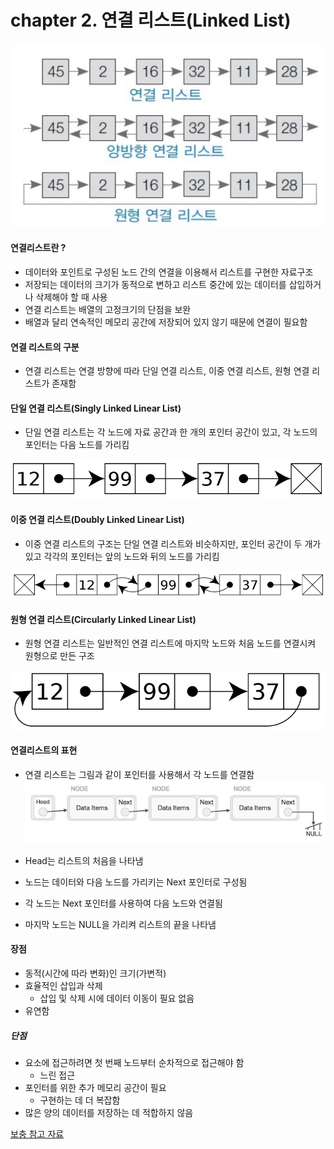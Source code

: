 # chapter 2. 연결 리스트(Linked List)

![linkedlist](https://github.com/BangYunseo/TIL/blob/main/CS/Data%20Structure/%20Image/ch2/linkedlist.PNG)

#### 연결리스트란 ? 
* 데이터와 포인트로 구성된 노드 간의 연결을 이용해서 리스트를 구현한 자료구조
* 저장되는 데이터의 크기가 동적으로 변하고 리스트 중간에 있는 데이터를 삽입하거나 삭제해야 할 때 사용
* 연결 리스트는 배열의 고정크기의 단점을 보완
* 배열과 달리 연속적인 메모리 공간에 저장되어 있지 않기 때문에 연결이 필요함
    
#### 연결 리스트의 구분  
* 연결 리스트는 연결 방향에 따라 단일 연결 리스트, 이중 연결 리스트, 원형 연결 리스트가 존재함

#### 단일 연결 리스트(Singly Linked Linear List)
* 단일 연결 리스트는 각 노드에 자료 공간과 한 개의 포인터 공간이 있고, 각 노드의 포인터는 다음 노드를 가리킴

![Singly](https://github.com/BangYunseo/TIL/blob/main/CS/Data%20Structure/%20Image/ch2/Singly.PNG)

#### 이중 연결 리스트(Doubly Linked Linear List)
* 이중 연결 리스트의 구조는 단일 연결 리스트와 비슷하지만, 포인터 공간이 두 개가 있고 각각의 포인터는 앞의 노드와 뒤의 노드를 가리킴
    
![Doubly](https://github.com/BangYunseo/TIL/blob/main/CS/Data%20Structure/%20Image/ch2/Doubly.PNG)

#### 원형 연결 리스트(Circularly Linked Linear List)
* 원형 연결 리스트는 일반적인 연결 리스트에 마지막 노드와 처음 노드를 연결시켜 원형으로 만든 구조 

![Circularly](https://github.com/BangYunseo/TIL/blob/main/CS/Data%20Structure/%20Image/ch2/Circularly.PNG)

#### 연결리스트의 표현

* 연결 리스트는 그림과 같이 포인터를 사용해서 각 노드를 연결함
![linkedlist2](https://github.com/BangYunseo/TIL/blob/main/CS/Data%20Structure/%20Image/ch2/linkedlist2.PNG)

* Head는 리스트의 처음을 나타냄
* 노드는 데이터와 다음 노드를 가리키는 Next 포인터로 구성됨
* 각 노드는 Next 포인터를 사용하여 다음 노드와 연결됨
* 마지막 노드는 NULL을 가리켜 리스트의 끝을 나타냄
        
#### 장점 
* 동적(시간에 따라 변화)인 크기(가변적)
* 효율적인 삽입과 삭제 
  * 삽입 및 삭제 시에 데이터 이동이 필요 없음
* 유연함
    
##### 단점
* 요소에 접근하려면 첫 번째 노드부터 순차적으로 접근해야 함
  * 느린 접근
* 포인터를 위한 추가 메모리 공간이 필요
  * 구현하는 데 더 복잡함 
* 많은 양의 데이터를 저장하는 데 적합하지 않음


[보충 참고 자료](https://yoongrammer.tistory.com/44?category=956616)

